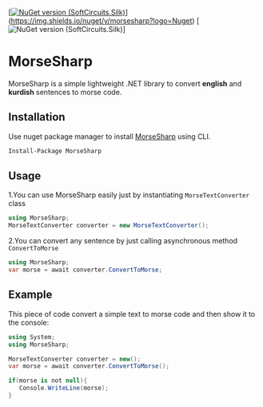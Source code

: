 [[![NuGet version (SoftCircuits.Silk)](https://img.shields.io/nuget/v/MorseSharp?color=green)](https://www.nuget.org/packages/MorseSharp/)](https://img.shields.io/nuget/v/morsesharp?logo=Nuget)
[![NuGet version (SoftCircuits.Silk)]([https://img.shields.io/nuget/v/MorseSharp?color=green](https://img.shields.io/github/repo-size/p6laris/MorseSharplabel=MorseSharp%20Size))]
# MorseSharp
MorseSharp is a simple lightweight .NET library to convert **english** and **kurdish** sentences to morse code.

## Installation
Use nuget package manager to install [MorseSharp](https://www.nuget.org/packages/MorseSharp) using CLI.
```bash
Install-Package MorseSharp
```
## Usage
1.You can use MorseSharp easily just by instantiating `MorseTextConverter` class

```C#
using MorseSharp;
MorseTextConverter converter = new MorseTextConverter();
```
2.You can convert any sentence by just calling asynchronous method `ConvertToMorse`

```C#
using MorseSharp;
var morse = await converter.ConvertToMorse;
```
## Example 
This piece of code convert a simple text to morse code and then show it to the console:
```C#
using System;
using MorseSharp;

MorseTextConverter converter = new();
var morse = await converter.ConvertToMorse();

if(morse is not null){
   Console.WriteLine(morse);
}
